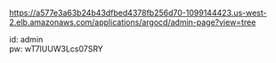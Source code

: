 https://a577e3a63b24b43dfbed4378fb256d70-1099144423.us-west-2.elb.amazonaws.com/applications/argocd/admin-page?view=tree

id: admin <br>
pw: wT7IUUW3Lcs07SRY
